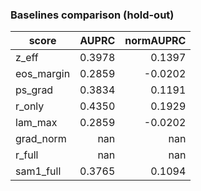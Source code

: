 ### Baselines comparison (hold-out)

| score | AUPRC | normAUPRC |
|---|---:|---:|
| z_eff | 0.3978 | 0.1397 |
| eos_margin | 0.2859 | -0.0202 |
| ps_grad | 0.3834 | 0.1191 |
| r_only | 0.4350 | 0.1929 |
| lam_max | 0.2859 | -0.0202 |
| grad_norm | nan | nan |
| r_full | nan | nan |
| sam1_full | 0.3765 | 0.1094 |